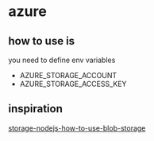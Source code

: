 # azure

## how to use is
you need to define env variables
- AZURE_STORAGE_ACCOUNT
- AZURE_STORAGE_ACCESS_KEY

## inspiration 
[storage-nodejs-how-to-use-blob-storage](https://azure.microsoft.com/cs-cz/documentation/articles/storage-nodejs-how-to-use-blob-storage/)